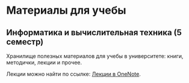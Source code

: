 # Материалы для учебы
## Информатика и вычислительная техника (5 семестр)
Хранилище полезных материалов для учебы в университете: книги, методички, лекции и прочее.

Лекции можно найти по ссылке: [Лекции в OneNote](https://1drv.ms/o/c/b7ed26dd7d471490/EkKDultXtTBIt-MWhp8FQzABZjR3DdvrN5SxNG_O9Fnc-A).
